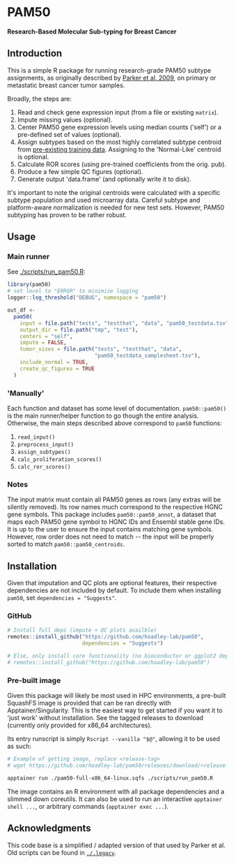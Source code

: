 # PAM50
**Research-Based Molecular Sub-typing for Breast Cancer**

## Introduction
This is a simple R package for running research-grade PAM50 subtype assignments, as originally described by [Parker et al. 2009](https://pubmed.ncbi.nlm.nih.gov/19204204/), on primary or metastatic breast cancer tumor samples.

Broadly, the steps are:
1. Read and check gene expression input (from a file or existing `matrix`).
2. Impute missing values (optional).
3. Center PAM50 gene expression levels using median counts ('self') or a pre-defined set of values (optional).
4. Assign subtypes based on the most highly correlated subtype centroid from [pre-existing training data](https://web.archive.org/web/20130302114722/https://genome.unc.edu/pubsup/breastGEO/clinicalData.shtml). Assigning to the 'Normal-Like' centroid is optional.
5. Calculate ROR scores (using pre-trained coefficients from the orig. pub).
6. Produce a few simple QC figures (optional).
7. Generate output 'data.frame' (and optionally write it to disk).

It's important to note the original centroids were calculated with a specific subtype population and used microarray data. Careful subtype and platform-aware normalization is needed for new test sets. However, PAM50 subtyping has proven to be rather robust.

## Usage

### Main runner
See [./scripts/run_pam50.R](./scripts/run_pam50.R):
```r
library(pam50)
# set level to "ERROR" to minimize logging
logger::log_threshold("DEBUG", namespace = "pam50")

out_df <-
  pam50(
    input = file.path("tests", "testthat", "data", "pam50_testdata.tsv"),
    output_dir = file.path("tmp", "test"),
    centers = "self",
    impute = FALSE,
    tumor_sizes = file.path("tests", "testthat", "data",
                            "pam50_testdata_samplesheet.tsv"),
    include_normal = TRUE,
    create_qc_figures = TRUE
  )
```
### 'Manually'
Each function and dataset has some level of documentation. `pam50::pam50()` is the main runner/helper function to go though the entire analysis. Otherwise, the main steps described above correspond to `pam50` functions:
  1. `read_input()`
  2. `preprocess_input()`
  3. `assign_subtypes()`
  4. `calc_proliferation_scores()`
  5. `calc_ror_scores()`

### Notes
The input matrix must contain all PAM50 genes as rows (any extras will be silently removed). Its row names much correspond to the respective HGNC gene symbols. This package includes `pam50::pam50_annot`, a dataset that maps each PAM50 gene symbol to HGNC IDs and Ensembl stable gene IDs. It is up to the user to ensure the input contains matching gene symbols. However, row order does not need to match -- the input will be properly sorted to match `pam50::pam50_centroids`.

## Installation
Given that imputation and QC plots are optional features, their respective dependencies are not included by default. To include them when installing `pam50`, set `dependencies = "Suggests"`.

### GitHub
```r
# Install full deps (impute + QC plots availble)
remotes::install_github("https://github.com/hoadley-lab/pam50",
                        dependencies = "Suggests")

# Else, only install core functionality (no bioconductor or ggplot2 deps)
# remotes::install_github("https://github.com/hoadley-lab/pam50")
```

### Pre-built image
Given this package will likely be most used in HPC environments, a pre-built SquashFS image is provided that can be ran directly with Apptainer/Singularity. This is the easiest way to get started if you want it to 'just work' without installation. See the tagged releases to download (currently only provided for x86_64 architectures).

Its entry runscript is simply `Rscript --vanilla "$@"`, allowing it to be used as such:
```bash
# Example of getting image, replace <release-tag>
# wget https://github.com/hoadley-lab/pam50/releases/download/<release-tag>/pam50-full-x86_64-linux.sqfs

apptainer run ./pam50-full-x86_64-linux.sqfs ./scripts/run_pam50.R
```
The image contains an R environment with all package dependencies and a slimmed down coreutils. It can also be used to run an interactive `apptainer shell ...`, or arbitrary commands (`apptainer exec ...`).

## Acknowledgments
This code base is a simplified / adapted version of that used by Parker et al. Old scripts can be found in [`./.legacy`](./.legacy).
